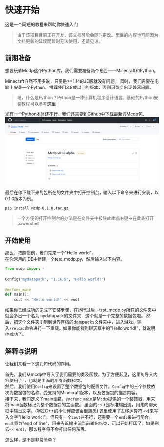 # 快速开始

这是一个简短的教程来帮助你快速入门

> 由于该项目目前正在开发，该文档可能会随时更改。里面的内容也可能因为文档更新的延误而暂时无法使用，还请见谅。

## 前期准备

想要玩转Mcdp这个Python库，我们需要准备两个东西——Minecraft和Python。  

Minecraft自然不用多说，只要是>=1.14的JE版就没有问题。
同时，我们需要在电脑上安装一个Python。推荐使用3.8或以上的版本，否则可能会出现兼容问题。

> 嗯，什么是Python？Python是一种计算机程序设计语言。基础的Python安装教程可以参考[这里](https://www.liaoxuefeng.com/wiki/1016959663602400/1016959856222624)

光有一个Python本体还不行，我们还需要到[Github](https://github.com/Ovizro/Mcdp/releases)中下载最新的Mcdp包。
[![在这里下载](https://github.com/Ovizro/Mcdp/blob/master/doc/pictures/Mcdp_releases.png)](https://github.com/Ovizro/Mcdp/releases)

最后在你下载下来的包所在的文件夹中打开控制台，输入以下命令来进行安装，以0.1.0版本为例。

    pip install Mcdp-0.1.0.tar.gz

> 一个方便的打开控制台的办法是在文件夹中按住shift点右键->在此处打开powershell

## 开始使用

那么，按照惯例，我们先来一个"Hello world"。  
在你常用的IDE中新建一个test_mcdp.py，然后输入以下内容。

```py
from mcdp import *

Config("mydatapack", "1.16.5", "Hello world!")

@mcfunc_main
def main():
    cout << "Hello world!" << endl
```

如果你已经成功的完成了安装步骤，在运行过后，test_mcdp.py所在的文件夹中就会多出一个名为mydatapack的文件夹，这个就是一个完整的数据包啦。
然后，把这个文件夹复制到世界存档的datapacks文件夹中，进入游戏。输入`/reload`命令进行一下重载。如果你能看到聊天框中的"Hello world!"，就说明你成功了。

## 解释与说明

让我们来看一下这几句代码的作用。 

首先，我们从mcdp中导入了我们需要的类及函数。为了方便起见，这里的导入内容使用了`*`，也就是里面的所有函数和类。  
然后，我们使用`Config`来设置了整个数据包的配置文件。`Config`中的三个参数依次为数据包的名称、受支持的Minecraft版本，以及数据包的描述内容。  
接下来，我们定义了main函数。`@mcfunc_main`是Mcdp提供的一个装饰器，用来将main函数标记为整个数据包的主函数。
里面的`cout`是标准输出流，用来向聊天框中输出文字。(学过C++的小伙伴应该会很熟悉) 这里使用了左移运算符(`<<`)来写入文字"Hello world!"。但只有一个`cout`并不行，还需要一个`endl`来进行配合。`endl`意为"end of line"，用来告诉输出流当前输出结束，可以开始打印了。如果删去`<< endl`，那么程序将不会打出任何东西。

怎么样，是不是非常简单？